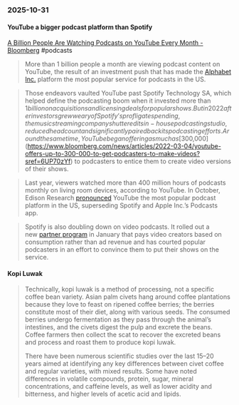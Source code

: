 ### 2025-10-31
#### YouTube a bigger podcast platform than Spotify
[A Billion People Are Watching Podcasts on YouTube Every Month - Bloomberg](https://www.bloomberg.com/news/articles/2025-02-26/a-billion-people-are-watching-podcasts-on-youtube-every-month?accessToken=eyJhbGciOiJIUzI1NiIsInR5cCI6IkpXVCJ9.eyJzb3VyY2UiOiJTdWJzY3JpYmVyR2lmdGVkQXJ0aWNsZSIsImlhdCI6MTc2MTkyOTQ0NiwiZXhwIjoxNzYyNTM0MjQ2LCJhcnRpY2xlSWQiOiJTU0FNVzdEV1JHRzAwMCIsImJjb25uZWN0SWQiOiI5QTg2QjY3RUZGOUE0OTA4OThBNjY4ODIwNTZGMDNFQiJ9.9QnCpG6W1eMiZ-EoV1DBFSAK4r7KzfpdILb3QfIPplY) #podcasts 

> More than 1 billion people a month are viewing podcast content on YouTube, the result of an investment push that has made the [Alphabet Inc.](https://www.bloomberg.com/quote/GOOGL:US) platform the most popular service for podcasts in the US.

> Those endeavors vaulted YouTube past Spotify Technology SA, which helped define the podcasting boom when it invested more than $1 billion on acquisitions and licensing deals for popular shows. But in 2022 after investors grew weary of Spotify’s profligate spending, the music streaming company shuttered its in-house podcasting studio, reduced headcount and significantly paired back its podcasting efforts. Around the same time, YouTube began offering as much as [$300,000](https://www.bloomberg.com/news/articles/2022-03-04/youtube-offers-up-to-300-000-to-get-podcasters-to-make-videos?sref=6UP70zYf) to podcasters to entice them to create video versions of their shows.

> Last year, viewers watched more than 400 million hours of podcasts monthly on living room devices, according to YouTube. In October, Edison Research [pronounced](https://www.edisonresearch.com/youtube-is-the-preferred-podcast-listening-service/) YouTube the most popular podcast platform in the US, superseding Spotify and Apple Inc.’s Podcasts app.

> Spotify is also doubling down on video podcasts. It rolled out a new [partner program](https://newsroom.spotify.com/2025-01-02/the-spotify-partner-program-is-here-offering-new-ways-for-creators-to-monetize-in-the-us-uk-canada-and-australia/) in January that pays video creators based on consumption rather than ad revenue and has courted popular podcasters in an effort to convince them to put their shows on the service.

#### Kopi Luwak

> Technically, kopi luwak is a method of processing, not a specific coffee bean variety. Asian palm civets hang around coffee plantations because they love to feast on ripened coffee berries; the berries constitute most of their diet, along with various seeds. The consumed berries undergo fermentation as they pass through the animal’s intestines, and the civets digest the pulp and excrete the beans. Coffee farmers then collect the scat to recover the excreted beans and process and roast them to produce kopi luwak.
> 
> There have been numerous scientific studies over the last 15–20 years aimed at identifying any key differences between civet coffee and regular varieties, with mixed results. Some have noted differences in volatile compounds, protein, sugar, mineral concentrations, and caffeine levels, as well as lower acidity and bitterness, and higher levels of acetic acid and lipids.